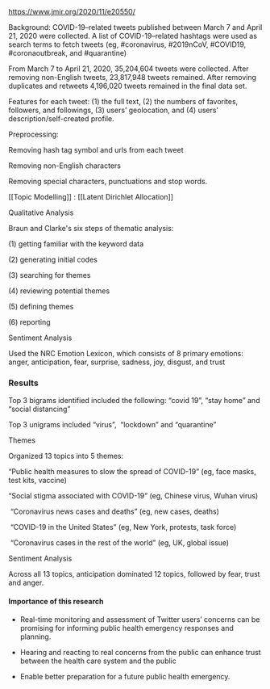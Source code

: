 
https://www.jmir.org/2020/11/e20550/

Background: COVID-19–related tweets published between March 7 and April 21, 2020 were collected.
A list of COVID-19–related hashtags were used as search terms to fetch tweets (eg, #coronavirus, #2019nCoV, #COVID19, #coronaoutbreak, and #quarantine)

From March 7 to April 21, 2020, 35,204,604 tweets were collected. After removing non-English tweets, 23,817,948 tweets remained. After removing duplicates and retweets 4,196,020 tweets remained in the final data set.

Features for each tweet: (1) the full text, (2) the numbers of favorites, followers, and followings, (3) users’ geolocation, and (4) users' description/self-created profile.

Preprocessing:

Removing hash tag symbol and urls from each tweet

Removing non-English characters

Removing special characters, punctuations and stop words.

[[Topic Modelling]] : [[Latent Dirichlet Allocation]]

Qualitative Analysis

Braun and Clarke's six steps of thematic analysis:

(1) getting familiar with the keyword data

(2) generating initial codes

(3) searching for themes

(4) reviewing potential themes

(5) defining themes

(6) reporting


Sentiment Analysis

Used the NRC Emotion Lexicon, which consists of 8 primary emotions: anger, anticipation, fear, surprise, sadness, joy, disgust, and trust

### Results

Top 3 bigrams identified included the following: “covid 19”, “stay home” and “social distancing”

Top 3 unigrams included “virus”,  “lockdown” and “quarantine”

Themes

Organized 13 topics into 5 themes:

“Public health measures to slow the spread of COVID-19” (eg, face masks, test kits, vaccine)

“Social stigma associated with COVID-19” (eg, Chinese virus, Wuhan virus)

 “Coronavirus news cases and deaths” (eg, new cases, deaths)

 “COVID-19 in the United States” (eg, New York, protests, task force)

 “Coronavirus cases in the rest of the world” (eg, UK, global issue)

Sentiment Analysis

Across all 13 topics, anticipation dominated 12 topics, followed by fear, trust and anger.

#### Importance of this research

- Real-time monitoring and assessment of Twitter users’ concerns can be promising for informing public health emergency responses and planning.

- Hearing and reacting to real concerns from the public can enhance trust between the health care system and the public

- Enable better preparation for a future public health emergency.